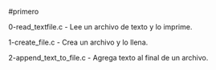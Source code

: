 #primero

0-read_textfile.c - Lee un archivo de texto y lo imprime.

1-create_file.c - Crea un archivo y lo llena.

2-append_text_to_file.c -  Agrega texto al final de un archivo.

